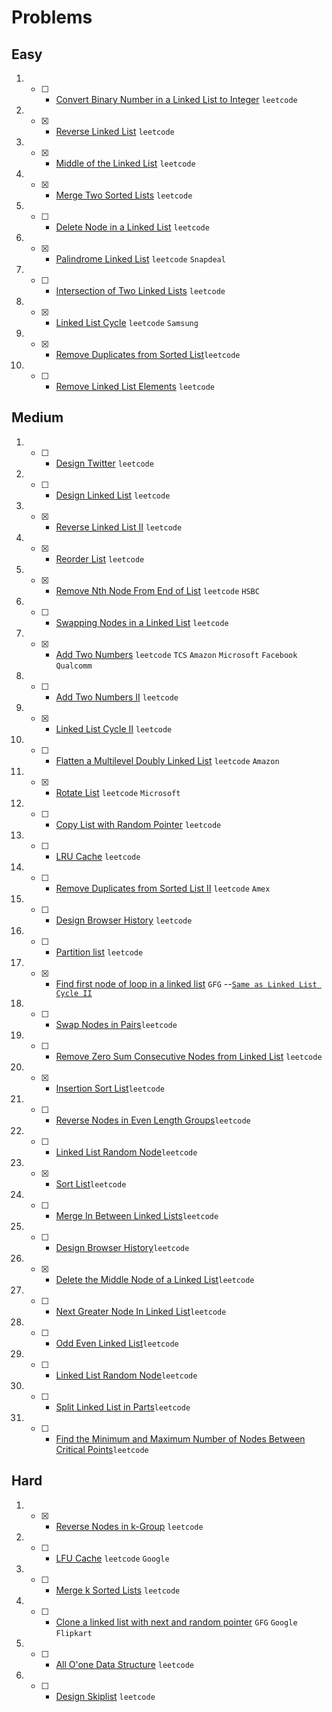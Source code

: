 # Problems

## Easy
1. - [ ] - [Convert Binary Number in a Linked List to Integer](https://leetcode.com/problems/convert-binary-number-in-a-linked-list-to-integer/) `leetcode`
2. - [x] - [Reverse Linked List](https://leetcode.com/problems/reverse-linked-list/) `leetcode`
3. - [x] - [Middle of the Linked List](https://leetcode.com/problems/middle-of-the-linked-list/) `leetcode`
4. - [x] - [Merge Two Sorted Lists](https://leetcode.com/problems/merge-two-sorted-lists/) `leetcode`
5. - [ ] - [Delete Node in a Linked List](https://leetcode.com/problems/delete-node-in-a-linked-list/) `leetcode`
6. - [x] - [Palindrome Linked List](https://leetcode.com/problems/palindrome-linked-list/) `leetcode` `Snapdeal`
7. - [ ] - [Intersection of Two Linked Lists](https://leetcode.com/problems/intersection-of-two-linked-lists/) `leetcode`
8. - [x] - [Linked List Cycle](https://leetcode.com/problems/linked-list-cycle/) `leetcode` `Samsung`
9. - [x] - [Remove Duplicates from Sorted List](https://leetcode.com/problems/remove-duplicates-from-sorted-list/)`leetcode`
10. - [ ] - [Remove Linked List Elements](https://leetcode.com/problems/remove-linked-list-elements/) `leetcode`

## Medium
1. - [ ] - [Design Twitter](https://leetcode.com/problems/design-twitter/) `leetcode`
2. - [ ] - [ Design Linked List](https://leetcode.com/problems/design-linked-list/) `leetcode`
3. - [x] - [Reverse Linked List II](https://leetcode.com/problems/reverse-linked-list-ii/) `leetcode`
4. - [x] - [Reorder List](https://leetcode.com/problems/reorder-list/) `leetcode`
5. - [x] - [Remove Nth Node From End of List](https://leetcode.com/problems/remove-nth-node-from-end-of-list/) `leetcode` `HSBC`
6. - [ ] - [Swapping Nodes in a Linked List](https://leetcode.com/problems/swapping-nodes-in-a-linked-list/) `leetcode`
7. - [x] - [Add Two Numbers](https://leetcode.com/problems/add-two-numbers/) `leetcode` `TCS` `Amazon` `Microsoft` `Facebook` `Qualcomm`
8. - [ ] - [Add Two Numbers II](https://leetcode.com/problems/add-two-numbers-ii/) `leetcode`
9. - [x] - [Linked List Cycle II](https://leetcode.com/problems/linked-list-cycle-ii/) `leetcode`
10. - [ ] - [Flatten a Multilevel Doubly Linked List](https://leetcode.com/problems/flatten-a-multilevel-doubly-linked-list/) `leetcode` `Amazon`
11. - [x] - [Rotate List](https://leetcode.com/problems/rotate-list/) `leetcode` `Microsoft`
12. - [ ] - [Copy List with Random Pointer](https://leetcode.com/problems/copy-list-with-random-pointer/) `leetcode`
13. - [ ] - [LRU Cache](https://leetcode.com/problems/lru-cache/) `leetcode`
14. - [ ] - [Remove Duplicates from Sorted List II](https://leetcode.com/problems/remove-duplicates-from-sorted-list-ii/) `leetcode` `Amex`
15. - [ ] - [Design Browser History](https://leetcode.com/problems/design-browser-history/) `leetcode`
16. - [ ] - [Partition list](https://leetcode.com/problems/partition-list/) `leetcode`
17. - [x] - [Find first node of loop in a linked list](https://www.geeksforgeeks.org/find-first-node-of-loop-in-a-linked-list/) `GFG` --[`Same as Linked List Cycle II`](https://leetcode.com/problems/linked-list-cycle-ii/)
18. - [ ] - [Swap Nodes in Pairs](https://leetcode.com/problems/swap-nodes-in-pairs/)`leetcode`
19. - [ ] - [Remove Zero Sum Consecutive Nodes from Linked List](https://leetcode.com/problems/remove-zero-sum-consecutive-nodes-from-linked-list/) `leetcode`
20. - [x] - [Insertion Sort List](https://leetcode.com/problems/insertion-sort-list/)`leetcode`
21. - [ ] - [ Reverse Nodes in Even Length Groups](https://leetcode.com/problems/reverse-nodes-in-even-length-groups/)`leetcode` 
22. - [ ] - [ Linked List Random Node](https://leetcode.com/problems/linked-list-random-node/)`leetcode`
23. - [x] - [Sort List](https://leetcode.com/problems/sort-list/)`leetcode`
24. - [ ] - [ Merge In Between Linked Lists](https://leetcode.com/problems/merge-in-between-linked-lists/)`leetcode`
25. - [ ] - [Design Browser History](https://leetcode.com/problems/design-browser-history/)`leetcode`
26. - [x] - [Delete the Middle Node of a Linked List](https://leetcode.com/problems/delete-the-middle-node-of-a-linked-list/)`leetcode`
27. - [ ] - [Next Greater Node In Linked List](https://leetcode.com/problems/next-greater-node-in-linked-list/)`leetcode`
28. - [ ] - [ Odd Even Linked List](https://leetcode.com/problems/odd-even-linked-list/)`leetcode`
29. - [ ] - [Linked List Random Node](https://leetcode.com/problems/linked-list-random-node/)`leetcode`
30. - [ ] - [Split Linked List in Parts](https://leetcode.com/problems/split-linked-list-in-parts/)`leetcode`
31. - [ ] - [ Find the Minimum and Maximum Number of Nodes Between Critical Points](https://leetcode.com/problems/find-the-minimum-and-maximum-number-of-nodes-between-critical-points/)`leetcode`

## Hard
1. - [x] - [Reverse Nodes in k-Group](https://leetcode.com/problems/reverse-nodes-in-k-group/) `leetcode`
2. - [ ] - [LFU Cache](https://leetcode.com/problems/lfu-cache/) `leetcode` `Google`
3. - [ ] - [Merge k Sorted Lists](https://leetcode.com/problems/merge-k-sorted-lists/) `leetcode`
4. - [ ] - [Clone a linked list with next and random pointer](https://www.geeksforgeeks.org/clone-linked-list-next-random-pointer-o1-space/) `GFG` `Google` `Flipkart`
5. - [ ] - [All O'one Data Structure](https://leetcode.com/problems/all-oone-data-structure/) `leetcode`
6. - [ ] - [Design Skiplist](https://leetcode.com/problems/design-skiplist/) `leetcode`
